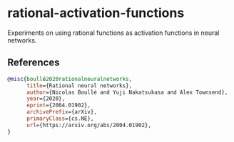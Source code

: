 # rational-activation-functions
Experiments on using rational functions as activation functions in neural networks.



## References
```bibtex
@misc{boullé2020rationalneuralnetworks,
      title={Rational neural networks}, 
      author={Nicolas Boullé and Yuji Nakatsukasa and Alex Townsend},
      year={2020},
      eprint={2004.01902},
      archivePrefix={arXiv},
      primaryClass={cs.NE},
      url={https://arxiv.org/abs/2004.01902}, 
}
```